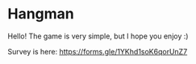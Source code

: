 # Hangman
Hello! The game is very simple, but I hope you enjoy :)

Survey is here: https://forms.gle/1YKhd1soK6qorUnZ7
